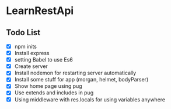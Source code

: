 # LearnRestApi

## Todo List

- [x] npm inits
- [x] Install express
- [x] setting Babel to use Es6
- [x] Create server
- [x] Install nodemon for restarting server automatically
- [x] Install some stuff for app (morgan, helmet, bodyParser)
- [x] Show home page using pug
- [x] Use extends and includes in pug
- [x] Using middleware with res.locals for using variables anywhere
